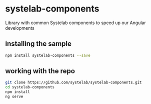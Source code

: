 # systelab-components

Library with common Systelab components to speed up our Angular developments

## installing the sample

```bash
npm install systelab-components --save
```

## working with the repo


```bash
git clone https://github.com/systelab/systelab-components.git
cd systelab-components
npm install
ng serve
```
